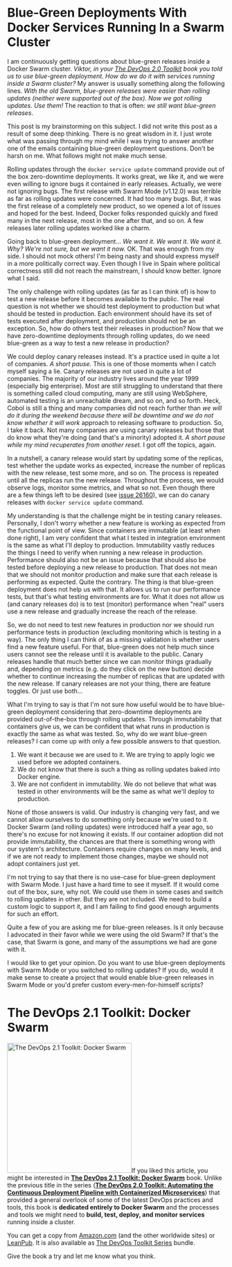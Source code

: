 # Blue-Green Deployments With Docker Services Running In a Swarm Cluster

I am continuously getting questions about blue-green releases inside a Docker Swarm cluster. *Viktor, in your [The DevOps 2.0 Toolkit](https://www.amazon.com/dp/B01BJ4V66M) book you told us to use blue-green deployment. How do we do it with services running inside a Swarm cluster?* My answer is usually something along the following lines. *With the old Swarm, blue-green releases were easier than rolling updates (neither were supported out of the box). Now we got rolling updates. Use them!* The reaction to that is often: *we still want blue-green releases*.

This post is my brainstorming on this subject. I did not write this post as a result of some deep thinking. There is no great wisdom in it. I just wrote what was passing through my mind while I was trying to answer another one of the emails containing blue-green deployment questions. Don't be harsh on me. What follows might not make much sense.

Rolling updates through the `docker service update` command provide out of the box zero-downtime deployments. It works great, we like it, and we were even willing to ignore bugs it contained in early releases. Actually, we were not ignoring bugs. The first release with Swarm Mode (v1.12.0) was terrible as far as rolling updates were concerned. It had too many bugs. But, it was the first release of a completely new product, so we opened a lot of issues and hoped for the best. Indeed, Docker folks responded quickly and fixed many in the next release, most in the one after that, and so on. A few releases later rolling updates worked like a charm.

Going back to blue-green deployment... *We want it. We want it. We want it. Why? We're not sure, but we want it now.* OK. That was enough from my side. I should not mock others! I'm being nasty and should express myself in a more politically correct way. Even though I live in Spain where political correctness still did not reach the mainstream, I should know better. Ignore what I said.

The only challenge with rolling updates (as far as I can think of) is how to test a new release before it becomes available to the public. The real question is not whether we should test deployment to production but what should be tested in production. Each environment should have its set of tests executed after deployment, and production should not be an exception. So, how do others test their releases in production? Now that we have zero-downtime deployments through rolling updates, do we need blue-green as a way to test a new release in production?

We could deploy canary releases instead. It's a practice used in quite a lot of companies. *A short pause.* This is one of those moments when I catch myself saying a lie. Canary releases are not used in quite a lot of companies. The majority of our industry lives around the year 1999 (especially big enterprise). Most are still struggling to understand that there is something called cloud computing, many are still using WebSphere, automated testing is an unreachable dream, and so on, and so forth. Heck, Cobol is still a thing and many companies did not reach further than *we will do it during the weekend because there will be downtime and we do not know whether it will work* approach to releasing software to production. So, I take it back. Not many companies are using canary releases but those that do know what they're doing (and that's a minority) adopted it. *A short pause while my mind recuperates from another reset.* I got off the topics, again.

In a nutshell, a canary release would start by updating some of the replicas, test whether the update works as expected, increase the number of replicas with the new release, test some more, and so on. The process is repeated until all the replicas run the new release. Throughout the process, we would observe logs, monitor some metrics, and what so not. Even though there are a few things left to be desired (see [issue 26160](https://github.com/docker/docker/issues/26160)), we can do canary releases with `docker service update` command.

My understanding is that the challenge might be in testing canary releases. Personally, I don't worry whether a new feature is working as expected from the functional point of view. Since containers are immutable (at least when done right), I am very confident that what I tested in integration environment is the same as what I'll deploy to production. Immutability vastly reduces the things I need to verify when running a new release in production. Performance should also not be an issue because that should also be tested before deploying a new release to production. That does not mean that we should not monitor production and make sure that each release is performing as expected. Quite the contrary. The thing is that blue-green deployment does not help us with that. It allows us to run our performance tests, but that's what testing environments are for. What it does not allow us (and canary releases do) is to test (monitor) performance when "real" users use a new release and gradually increase the reach of the release.

So, we do not need to test new features in production nor we should run performance tests in production (excluding monitoring which is testing in a way). The only thing I can think of as a missing validation is whether users find a new feature useful. For that, blue-green does not help much since users cannot see the release until it is available to the public. Canary releases handle that much better since we can monitor things gradually and, depending on metrics (e.g. do they click on the new button) decide whether to continue increasing the number of replicas that are updated with the new release. If canary releases are not your thing, there are feature toggles. Or just use both...

What I'm trying to say is that I'm not sure how useful would be to have blue-green deployment considering that zero-downtime deployments are provided out-of-the-box through rolling updates. Through immutability that containers give us, we can be confident that what runs in production is exactly the same as what was tested. So, why do we want blue-green releases? I can come up with only a few possible answers to that question.

1. We want it because we are used to it. We are trying to apply logic we used before we adopted containers.
2. We do not know that there is such a thing as rolling updates baked into Docker engine.
3. We are not confident in immutability. We do not believe that what was tested in other environments will be the same as what we'll deploy to production.

None of those answers is valid. Our industry is changing very fast, and we cannot allow ourselves to do something only because we're used to it. Docker Swarm (and rolling updates) were introduced half a year ago, so there's no excuse for not knowing it exists. If our container adoption did not provide immutability, the chances are that there is something wrong with our system's architecture. Containers require changes on many levels, and if we are not ready to implement those changes, maybe we should not adopt containers just yet.

I'm not trying to say that there is no use-case for blue-green deployment with Swarm Mode. I just have a hard time to see it myself. If it would come out of the box, sure, why not. We could use them in some cases and switch to rolling updates in other. But they are not included. We need to build a custom logic to support it, and I am failing to find good enough arguments for such an effort.

Quite a few of you are asking me for blue-green releases. Is it only because I advocated in their favor while we were using the old Swarm? If that's the case, that Swarm is gone, and many of the assumptions we had are gone with it.

I would like to get your opinion. Do you want to use blue-green deployments with Swarm Mode or you switched to rolling updates? If you do, would it make sense to create a project that would enable blue-green releases in Swarm Mode or you'd prefer custom every-men-for-himself scripts?

# The DevOps 2.1 Toolkit: Docker Swarm

<a href="https://www.amazon.com/dp/1542468914"><img src="https://technologyconversations.files.wordpress.com/2016/09/cover-ebook-small.png?w=287" alt="The DevOps 2.1 Toolkit: Docker Swarm" width="287" height="300" class="alignright size-medium wp-image-3383" /></a>If you liked this article, you might be interested in **[The DevOps 2.1 Toolkit: Docker Swarm](https://www.amazon.com/dp/1542468914)** book. Unlike the previous title in the series (**[The DevOps 2.0 Toolkit: Automating the Continuous Deployment Pipeline with Containerized Microservices](http://www.amazon.com/dp/B01BJ4V66M)**) that provided a general overlook of some of the latest DevOps practices and tools, this book is **dedicated entirely to Docker Swarm** and the processes and tools we might need to **build, test, deploy, and monitor services** running inside a cluster.

You can get a copy from [Amazon.com](https://www.amazon.com/dp/1542468914) (and the other worldwide sites) or [LeanPub](https://leanpub.com/the-devops-2-1-toolkit).  It is also available as [The DevOps Toolkit Series](https://leanpub.com/b/thedevopstoolkitseries) bundle.

Give the book a try and let me know what you think.